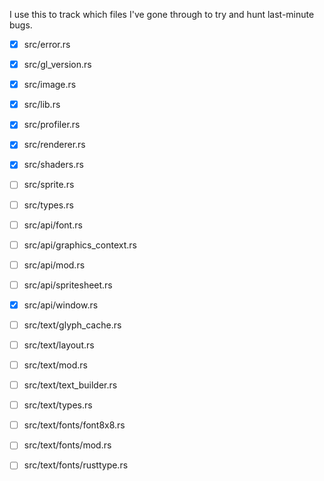 I use this to track which files I've gone through to try and hunt
last-minute bugs.

- [x] src/error.rs
- [x] src/gl_version.rs
- [x] src/image.rs
- [x] src/lib.rs
- [x] src/profiler.rs
- [x] src/renderer.rs
- [x] src/shaders.rs
- [ ] src/sprite.rs
- [ ] src/types.rs

- [ ] src/api/font.rs
- [ ] src/api/graphics_context.rs
- [ ] src/api/mod.rs
- [ ] src/api/spritesheet.rs
- [x] src/api/window.rs

- [ ] src/text/glyph_cache.rs
- [ ] src/text/layout.rs
- [ ] src/text/mod.rs
- [ ] src/text/text_builder.rs
- [ ] src/text/types.rs

- [ ] src/text/fonts/font8x8.rs
- [ ] src/text/fonts/mod.rs
- [ ] src/text/fonts/rusttype.rs

